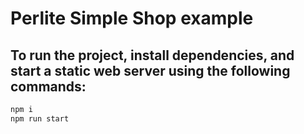 # Perlite Simple Shop example

## To run the project, install dependencies, and start a static web server using the following commands:

```sh
npm i
npm run start
```